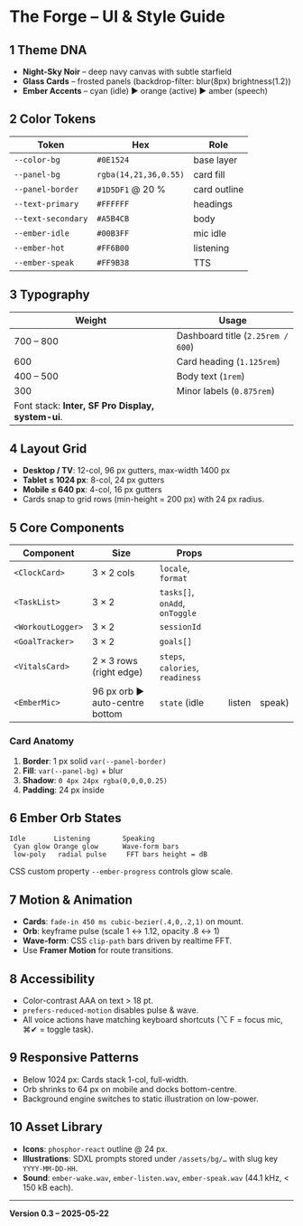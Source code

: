 # The Forge – UI & Style Guide

## 1  Theme DNA

* **Night-Sky Noir** – deep navy canvas with subtle starfield
* **Glass Cards** – frosted panels (backdrop-filter: blur(8px) brightness(1.2))
* **Ember Accents** – cyan (idle) ▶ orange (active) ▶ amber (speech)

## 2  Color Tokens

| Token              | Hex                   | Role         |
| ------------------ | --------------------- | ------------ |
| `--color-bg`       | `#0E1524`             | base layer   |
| `--panel-bg`       | `rgba(14,21,36,0.55)` | card fill    |
| `--panel-border`   | `#1D5DF1` @ 20 %      | card outline |
| `--text-primary`   | `#FFFFFF`             | headings     |
| `--text-secondary` | `#A5B4CB`             | body         |
| `--ember-idle`     | `#00B3FF`             | mic idle     |
| `--ember-hot`      | `#FF6B00`             | listening    |
| `--ember-speak`    | `#FF9B38`             | TTS          |

## 3  Typography

| Weight                                            | Usage                             |
| ------------------------------------------------- | --------------------------------- |
| 700 – 800                                         | Dashboard title (`2.25rem / 600`) |
| 600                                               | Card heading (`1.125rem`)         |
| 400 – 500                                         | Body text (`1rem`)                |
| 300                                               | Minor labels (`0.875rem`)         |
| Font stack: **Inter, SF Pro Display, system-ui**. |                                   |

## 4  Layout Grid

* **Desktop / TV**: 12-col, 96 px gutters, max-width 1400 px
* **Tablet ≤ 1024 px**: 8-col, 24 px gutters
* **Mobile ≤ 640 px**: 4-col, 16 px gutters
* Cards snap to grid rows (min-height = 200 px) with 24 px radius.

## 5  Core Components

| Component         | Size                           | Props                            |        |        |
| ----------------- | ------------------------------ | -------------------------------- | ------ | ------ |
| `<ClockCard>`     | 3 × 2 cols                     | `locale`, `format`               |        |        |
| `<TaskList>`      | 3 × 2                          | `tasks[]`, `onAdd`, `onToggle`   |        |        |
| `<WorkoutLogger>` | 3 × 2                          | `sessionId`                      |        |        |
| `<GoalTracker>`   | 3 × 2                          | `goals[]`                        |        |        |
| `<VitalsCard>`    | 2 × 3 rows (right edge)        | `steps`, `calories`, `readiness` |        |        |
| `<EmberMic>`      | 96 px orb ▶ auto-centre bottom | `state` (idle                    | listen | speak) |

### Card Anatomy

1. **Border**: 1 px solid `var(--panel-border)`
2. **Fill**: `var(--panel-bg)` + blur
3. **Shadow**: `0 4px 24px rgba(0,0,0,0.25)`
4. **Padding**: 24 px inside

## 6  Ember Orb States

```
Idle       Listening        Speaking
 Cyan glow Orange glow      Wave-form bars
 low-poly   radial pulse     FFT bars height = dB
```

CSS custom property `--ember-progress` controls glow scale.

## 7  Motion & Animation

* **Cards**: `fade-in 450 ms cubic-bezier(.4,0,.2,1)` on mount.
* **Orb**: keyframe pulse (scale 1 ↔ 1.12, opacity .8 ↔ 1)
* **Wave-form**: CSS `clip-path` bars driven by realtime FFT.
* Use **Framer Motion** for route transitions.

## 8  Accessibility

* Color-contrast AAA on text > 18 pt.
* `prefers-reduced-motion` disables pulse & wave.
* All voice actions have matching keyboard shortcuts (⌥ F = focus mic, ⌘✔ = toggle task).

## 9  Responsive Patterns

* Below 1024 px: Cards stack 1-col, full-width.
* Orb shrinks to 64 px on mobile and docks bottom-centre.
* Background engine switches to static illustration on low-power.

## 10  Asset Library

* **Icons**: `phosphor-react` outline @ 24 px.
* **Illustrations**: SDXL prompts stored under `/assets/bg/…` with slug key `YYYY-MM-DD-HH`.
* **Sound**: `ember-wake.wav`, `ember-listen.wav`, `ember-speak.wav` (44.1 kHz, < 150 kB each).

---

**Version 0.3 – 2025-05-22**
